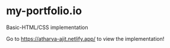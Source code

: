 # my-portfolio.io
Basic-HTML/CSS implementation

Go to https://atharva-ajit.netlify.app/ to view the implementation!

